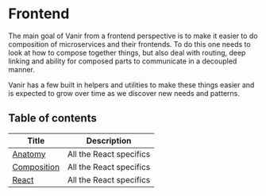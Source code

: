 # Frontend

The main goal of Vanir from a frontend perspective is to make it easier to do
composition of microservices and their frontends.
To do this one needs to look at how to compose together things, but also deal with
routing, deep linking and ability for composed parts to communicate in a decoupled manner.

Vanir has a few built in helpers and utilities to make these things easier and
is expected to grow over time as we discover new needs and patterns.

## Table of contents

| Title | Description |
| ----- | ----------- |
| [Anatomy](./anatomy-of-a-frontend.md) | All the React specifics |
| [Composition](./composition.md) | All the React specifics |
| [React](./react/index.md) | All the React specifics |
